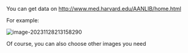 You can get data on http://www.med.harvard.edu/AANLIB/home.html

For example: 

![image-20231128213158290](C:\Users\20826\AppData\Roaming\Typora\typora-user-images\image-20231128213158290.png)

Of course, you can also choose other images you need